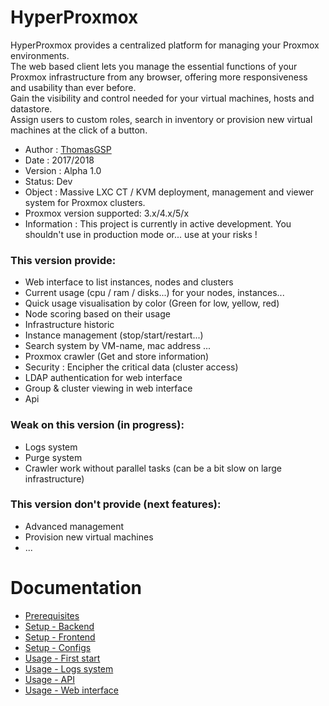 # HyperProxmox

HyperProxmox provides a centralized platform for managing your Proxmox environments.  
The web based client lets you manage the essential functions of your Proxmox infrastructure from any browser, 
offering more responsiveness and usability than ever before.  
Gain the visibility and control needed for your virtual machines, hosts and datastore.  
Assign users to custom roles, search in inventory or provision new virtual machines at the click of a button.

* Author :  [ThomasGSP](https://www.thomasgsp.fr)
* Date : 2017/2018
* Version : Alpha 1.0
* Status: Dev
* Object :   Massive LXC CT / KVM deployment, management and viewer system for Proxmox clusters.
* Proxmox version supported: 3.x/4.x/5/x
* Information : 
This project is currently in active development. 
You shouldn't use in production mode or... use at your risks !

### This version provide:
- Web interface to list instances, nodes and clusters
- Current usage (cpu / ram / disks...) for your nodes, instances...
- Quick usage visualisation by color (Green for low, yellow, red)
- Node scoring based on their usage
- Infrastructure historic
- Instance management (stop/start/restart...)
- Search system by VM-name, mac address ...
- Proxmox crawler (Get and store information)
- Security : Encipher the critical data (cluster access)
- LDAP authentication for web interface
- Group & cluster viewing in web interface
- Api

### Weak on this version (in progress):
- Logs system 
- Purge system 
- Crawler work without parallel tasks (can be a bit slow on large infrastructure) 

### This version don't provide (next features):
- Advanced management
- Provision new virtual machines
- ...

# Documentation
* [Prerequisites](doc/md/01-prerequisites.md)
* [Setup - Backend](doc/md/02-backend.md)
* [Setup - Frontend](doc/md/03-frontend.md)
* [Setup - Configs](doc/md/04-configs.md)
* [Usage - First start](doc/md/05-first_start.md)
* [Usage - Logs system](doc/md/06-logs.md)
* [Usage - API](doc/md/06-api.md)
* [Usage - Web interface](doc/md/08-usages.md)



